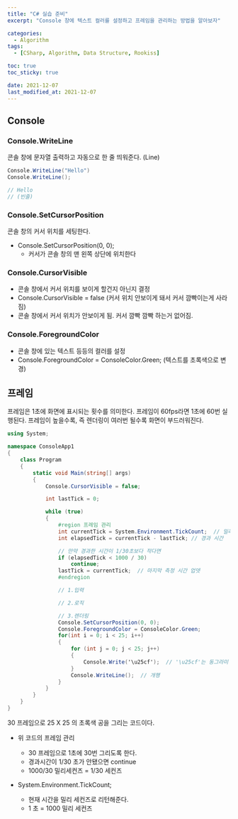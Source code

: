 ```yaml
---
title: "C# 실습 준비"
excerpt: "Console 창에 텍스트 컬러를 설정하고 프레임을 관리하는 방법을 알아보자"

categories:
  - Algorithm
tags:
  - [CSharp, Algorithm, Data Structure, Rookiss]

toc: true
toc_sticky: true

date: 2021-12-07
last_modified_at: 2021-12-07
---
```


## Console

### Console.WriteLine

콘솔 창에 문자열 출력하고 자동으로 한 줄 띄워준다. (Line)

```csharp
Console.WriteLine("Hello")
Console.WriteLine();

// Hello
// (빈줄)
```

### Console.SetCursorPosition

콘솔 창의 커서 위치를 세팅한다.

- Console.SetCursorPosition(0, 0);
  - 커서가 콘솔 창의 맨 왼쪽 상단에 위치한다

### Console.CursorVisible

- 콘솔 창에서 커서 위치를 보이게 할건지 아닌지 결정
- Console.CursorVisible = false (커서 위치 안보이게 돼서 커서 깜빡이는게 사라짐)
- 콘솔 창에서 커서 위치가 안보이게 됨. 커서 깜빡 깜빡 하는거 없어짐.

### Console.ForegroundColor

- 콘솔 창에 있는 텍스트 등등의 컬러를 설정
- Console.ForegroundColor = ConsoleColor.Green; (텍스트를 초록색으로 변경)

## 프레임

프레임은 1초에 화면에 표시되는 횟수를 의미한다. 프레임이 60fps라면 1초에 60번 실행된다. 프레임이 높을수록, 즉 렌더링이 여러번 될수록 화면이 부드러워진다.

```csharp
using System;

namespace ConsoleApp1
{
    class Program
    {
        static void Main(string[] args)
        {
            Console.CursorVisible = false;

            int lastTick = 0;

            while (true)
            {
                #region 프레임 관리
                int currentTick = System.Environment.TickCount;  // 밀리 세컨즈로 나타낸 현재시간.  1초 = 1000 밀리세컨즈
                int elapsedTick = currentTick - lastTick; // 경과 시간

                // 만약 경과한 시간이 1/30초보다 작다면
                if (elapsedTick < 1000 / 30)
                    continue;
                lastTick = currentTick;  // 마지막 측정 시간 업뎃
                #endregion

                // 1.입력

                // 2.로직

                // 3.렌더링
                Console.SetCursorPosition(0, 0);
                Console.ForegroundColor = ConsoleColor.Green;
                for(int i = 0; i < 25; i++)
                {
                    for (int j = 0; j < 25; j++)
                    {
                        Console.Write('\u25cf');  // '\u25cf'는 동그라미 기호
                    }
                    Console.WriteLine();  // 개행
                }
            }
        }
    }
}
```

30 프레임으로 25 X 25 의 초록색 공을 그리는 코드이다.

- 위 코드의 프레임 관리

  - 30 프레임으로 1초에 30번 그리도록 한다.
  - 경과시간이 1/30 초가 안됐으면 continue
  - 1000/30 밀리세컨즈 = 1/30 세컨즈

- System.Environment.TickCount;
  - 현재 시간을 밀리 세컨즈로 리턴해준다.
  - 1 초 = 1000 밀리 세컨즈
